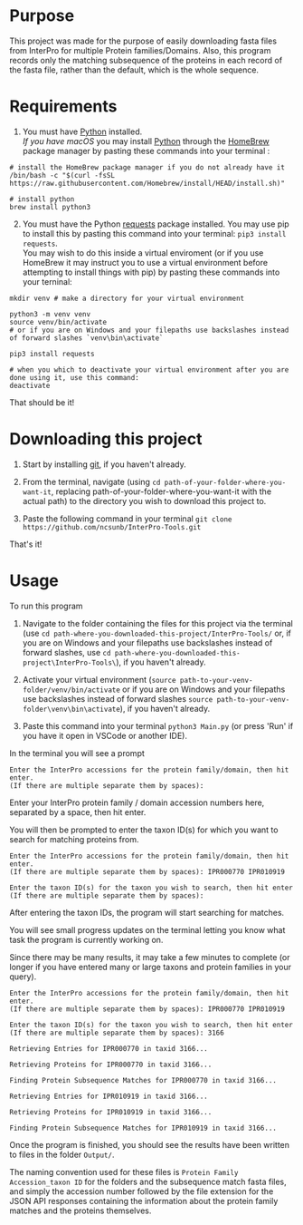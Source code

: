 # Purpose
This project was made for the purpose of easily downloading fasta files from InterPro for multiple Protein families/Domains. Also, this program records only the matching subsequence of the proteins in each record of the fasta file, rather than the default, which is the whole sequence.

# Requirements
1. You must have [Python](https://www.python.org/downloads/) installed.  
_If you have macOS_ you may install [Python](https://docs.brew.sh/Homebrew-and-Python) through the [HomeBrew](https://brew.sh/) package manager by pasting these commands into your terminal : 
```
# install the HomeBrew package manager if you do not already have it
/bin/bash -c "$(curl -fsSL https://raw.githubusercontent.com/Homebrew/install/HEAD/install.sh)"

# install python
brew install python3
```


2. You must have the Python [requests](https://pypi.org/project/requests/) package installed. You may use pip to install this by pasting this command into your terminal: `pip3 install requests`.   
You may wish to do this inside a virtual enviroment (or if you use HomeBrew it may instruct you to use a virtual environment before attempting to install things with pip) by pasting these commands into your terninal:
```
mkdir venv # make a directory for your virtual environment

python3 -m venv venv
source venv/bin/activate
# or if you are on Windows and your filepaths use backslashes instead of forward slashes `venv\bin\activate`

pip3 install requests
```
```
# when you which to deactivate your virtual environment after you are done using it, use this command:
deactivate
```
That should be it!

# Downloading this project
1. Start by installing [git](https://git-scm.com/book/en/v2/Getting-Started-Installing-Git), if you haven't already.

2. From the terminal, navigate (using `cd path-of-your-folder-where-you-want-it`, replacing path-of-your-folder-where-you-want-it with the actual path) to the directory you wish to download this project to. 

3. Paste the following command in your terminal `git clone https://github.com/ncsunb/InterPro-Tools.git`

That's it!

# Usage
To run this program

1. Navigate to the folder containing the files for this project via the terminal (use `cd path-where-you-downloaded-this-project/InterPro-Tools/` or, if you are on Windows and your filepaths use backslashes instead of forward slashes, use `cd path-where-you-downloaded-this-project\InterPro-Tools\`), if you haven't already.

2. Activate your virtual environment (`source path-to-your-venv-folder/venv/bin/activate` or if you are on Windows and your filepaths use backslashes instead of forward slashes `source path-to-your-venv-folder\venv\bin\activate`), if you haven't already.

3. Paste this command into your terminal `python3 Main.py` (or press 'Run' if you have it open in VSCode or another IDE).

In the terminal you will see a prompt 
```
Enter the InterPro accessions for the protein family/domain, then hit enter.
(If there are multiple separate them by spaces): 
```
Enter your InterPro protein family / domain accession numbers here, separated by a space, then hit enter.

You will then be prompted to enter the taxon ID(s) for which you want to search for matching proteins from.
```
Enter the InterPro accessions for the protein family/domain, then hit enter.
(If there are multiple separate them by spaces): IPR000770 IPR010919

Enter the taxon ID(s) for the taxon you wish to search, then hit enter
(If there are multiple separate them by spaces): 
```

After entering the taxon IDs, the program will start searching for matches. 

You will see small progress updates on the terminal letting you know what task the program is currently working on. 

Since there may be many results, it may take a few minutes to complete (or longer if you have entered many or large taxons and protein families in your query).
```
Enter the InterPro accessions for the protein family/domain, then hit enter.
(If there are multiple separate them by spaces): IPR000770 IPR010919

Enter the taxon ID(s) for the taxon you wish to search, then hit enter
(If there are multiple separate them by spaces): 3166

Retrieving Entries for IPR000770 in taxid 3166...

Retrieving Proteins for IPR000770 in taxid 3166...

Finding Protein Subsequence Matches for IPR000770 in taxid 3166...

Retrieving Entries for IPR010919 in taxid 3166...

Retrieving Proteins for IPR010919 in taxid 3166...

Finding Protein Subsequence Matches for IPR010919 in taxid 3166...
```

Once the program is finished, you should see the results have been written to files in the folder `Output/`.


The naming convention used for these files is `Protein Family Accession_taxon ID` for the folders and the subsequence match fasta files, and simply the accession number followed by the file extension for the JSON API responses containing the information about the protein family matches and the proteins themselves.